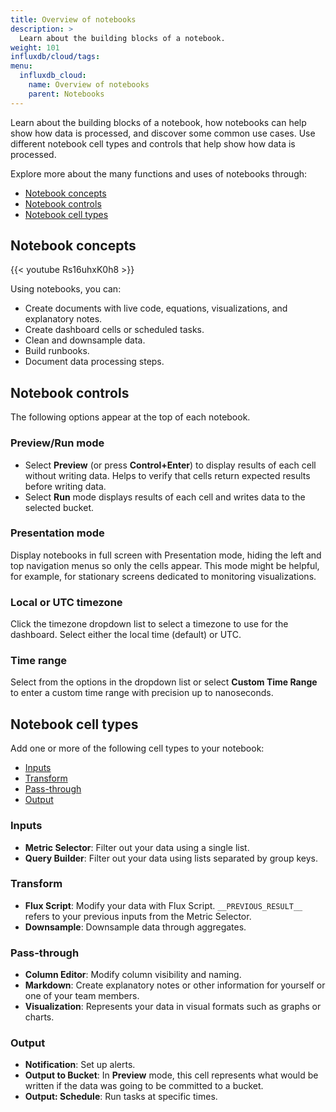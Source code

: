```yaml
---
title: Overview of notebooks
description: >
  Learn about the building blocks of a notebook. 
weight: 101
influxdb/cloud/tags:
menu:
  influxdb_cloud:
    name: Overview of notebooks
    parent: Notebooks
---
```


Learn about the building blocks of a notebook, how notebooks can help show how data is processed, and discover some common use cases. Use different notebook cell types and controls that help show how data is processed.

Explore more about the many functions and uses of notebooks through: 
- [Notebook concepts](/influxdb/cloud/notebooks/overview/#notebook-concepts)
- [Notebook controls](/influxdb/cloud/notebooks/overview/#notebook-controls)
- [Notebook cell types](/influxdb/cloud/notebooks/overview/#notebook-cell-types)

## Notebook concepts 

{{< youtube Rs16uhxK0h8 >}}

Using notebooks, you can:

- Create documents with live code, equations, visualizations, and explanatory notes.
- Create dashboard cells or scheduled tasks.
- Clean and downsample data.
- Build runbooks.
- Document data processing steps.

## Notebook controls

The following options appear at the top of each notebook.

### Preview/Run mode

- Select **Preview** (or press **Control+Enter**) to display results of each cell without writing data. Helps to verify that cells return expected results before writing data.
- Select **Run** mode displays results of each cell and writes data to the selected bucket.

### Presentation mode

Display notebooks in full screen with Presentation mode, hiding the left and top navigation menus so only the cells appear. This mode might be helpful, for example, for stationary screens dedicated to monitoring visualizations.

### Local or UTC timezone

Click the timezone dropdown list to select a timezone to use for the dashboard. Select either the local time (default) or UTC.

### Time range

Select from the options in the dropdown list or select **Custom Time Range** to enter a custom time range with precision up to nanoseconds.

## Notebook cell types

Add one or more of the following cell types to your notebook:
- [Inputs](#inputs)
- [Transform](#transform)
- [Pass-through](#pass-through)
- [Output](#output)

### Inputs

- **Metric Selector**: Filter out your data using a single list.
- **Query Builder**: Filter out your data using lists separated by group keys.

### Transform

- **Flux Script**:
Modify your data with Flux Script. `__PREVIOUS_RESULT__` refers to your previous inputs from the Metric Selector.
- **Downsample**:
Downsample data through aggregates.

### Pass-through

- **Column Editor**: Modify column visibility and naming.
- **Markdown**: Create explanatory notes or other information for yourself or one of your team members.
- **Visualization**: Represents your data in visual formats such as graphs or charts.

### Output

- **Notification**: Set up alerts.
- **Output to Bucket**: In **Preview** mode, this cell represents what would be written if the data was going to be committed to a bucket.
- **Output: Schedule**: Run tasks at specific times.